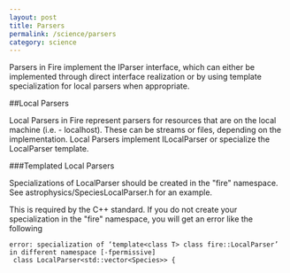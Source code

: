 ```yaml
---
layout: post
title: Parsers
permalink: /science/parsers
category: science
---
```


Parsers in Fire implement the IParser interface, which can either be implemented through direct interface realization or by using template specialization
for local parsers when appropriate.

##Local Parsers

Local Parsers in Fire represent parsers for resources that are on the local machine (i.e. - localhost). These can be streams or files, depending on the
implementation. Local Parsers implement ILocalParser or specialize the LocalParser<T> template.

###Templated Local Parsers

Specializations of LocalParser<T> should be created in the "fire" namespace. See astrophysics/SpeciesLocalParser.h for an example.

This is required by the C++ standard. If you do not create your specialization in the "fire" namespace, you will get an error like the following

```
error: specialization of ‘template<class T> class fire::LocalParser’ in different namespace [-fpermissive]
 class LocalParser<std::vector<Species>> {
```